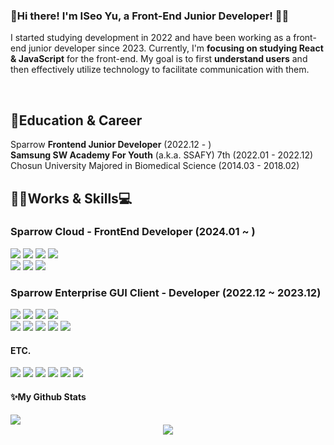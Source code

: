 <!--
**yuEseo/yuEseo** is a ✨ _special_ ✨ repository because its `README.md` (this file) appears on your GitHub profile.

Here are some ideas to get you started:

- 🔭 I’m currently working on ...
- 🌱 I’m currently learning ...
- 👯 I’m looking to collaborate on ...
- 🤔 I’m looking for help with ...
- 💬 Ask me about ...
- 📫 How to reach me: ...
- 😄 Pronouns: ...
- ⚡ Fun fact: ...
-->

<div>
<h3>👋Hi there! I'm ISeo Yu, a Front-End Junior Developer! 👩‍💻</h3>
<p>I started studying development in 2022 and have been working as a front-end junior developer since 2023. Currently, I'm <b>focusing on studying React & JavaScript</b> for the front-end.
My goal is to first <b>understand users</b> and then effectively utilize technology to facilitate communication with them.</b>
</p>
<br />
<h2>🌱Education & Career</h2>
Sparrow <b>Frontend Junior Developer</b> (2022.12 - )<br/>
<b>Samsung SW Academy For Youth</b> (a.k.a. SSAFY) 7th (2022.01 - 2022.12) <br/>
Chosun University Majored in Biomedical Science (2014.03 - 2018.02) 

<h2>👩‍💻Works & Skills💻</h2>
<h3>Sparrow Cloud - FrontEnd Developer (2024.01 ~ )</h3>
<img src="https://img.shields.io/badge/JavaScript-F7DF1E?style=for-the-badge&logo=JavaScript&logoColor=white"/>
<img src="https://img.shields.io/badge/Next.js-000000?style=for-the-badge&logo=Next.js&logoColor=white"/>
<img src="https://img.shields.io/badge/React Query-%23E33332.svg?style=for-the-badge&logo=react-query&logoColor=white"/>
<img src="https://img.shields.io/badge/jotai-000000?style=for-the-badge&logo=jotai&logoColor=white"/>
<br/>
<img src="https://img.shields.io/badge/styled components-DB7093?style=for-the-badge&logo=styled-components&logoColor=white"/>
<img src="https://img.shields.io/badge/HTML5-E34F26?style=for-the-badge&logo=HTML5&logoColor=white"/>
<img src="https://img.shields.io/badge/CSS3-1572B6?style=for-the-badge&logo=CSS3&logoColor=white"/>
<br/>

<h3>Sparrow Enterprise GUI Client - Developer (2022.12 ~ 2023.12)</h3>
<img src="https://img.shields.io/badge/JavaScript-F7DF1E?style=for-the-badge&logo=JavaScript&logoColor=white"/>
<img src="https://img.shields.io/badge/React.js-61DAFB?style=for-the-badge&logo=React&logoColor=white"/>
<img src="https://img.shields.io/badge/electron-%2347848F.svg?&style=for-the-badge&logo=electron&logoColor=white" />
<img src="https://img.shields.io/badge/styled components-DB7093?style=for-the-badge&logo=styled-components&logoColor=white"/>
<br/>
<img src="https://img.shields.io/badge/redux-%23764ABC.svg?&style=for-the-badge&logo=redux&logoColor=white" />
<img src="https://img.shields.io/badge/testing%20library-%23E33332.svg?&style=for-the-badge&logo=testing%20library&logoColor=white" />
<img src="https://img.shields.io/badge/jest-%23C21325.svg?&style=for-the-badge&logo=jest&logoColor=white" />
<img src="https://img.shields.io/badge/HTML5-E34F26?style=for-the-badge&logo=HTML5&logoColor=white"/>
<img src="https://img.shields.io/badge/CSS3-1572B6?style=for-the-badge&logo=CSS3&logoColor=white"/>
<br/>

<h4>ETC.</h4>
<img src="https://img.shields.io/badge/Postman-FF6C37?style=for-the-badge&logo=postman&logoColor=white">
<img src="https://img.shields.io/badge/VSCode-007ACC?style=for-the-badge&logo=visualstudiocode&logoColor=ffffff"/>
<img src="https://img.shields.io/badge/Jira-0052CC?style=for-the-badge&logo=jira&logoColor=white"/>
<img src="https://img.shields.io/badge/Git-F05032?style=for-the-badge&logo=git&logoColor=white">
<img src="https://img.shields.io/badge/Notion-000000?style=for-the-badge&logo=notion&logoColor=white"/>
<img src="https://img.shields.io/badge/Figma-F24E1E?style=for-the-badge&logo=figma&logoColor=white"/>



</a>
<br />

<h4>✨My Github Stats</h4>
<img src="https://github-readme-stats.vercel.app/api?username=yuEseo&show_icons=true&theme=tokyonight"/>
<br />
</div>
<div align="center">
<img src="https://capsule-render.vercel.app/api?type=waving&color=20:b0c4de,100:f3e5f4&height=200&reversal=true&section=footer" />
</div>
